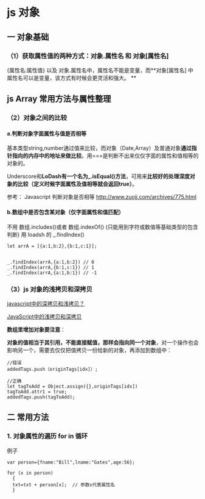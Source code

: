 # js 对象

## 一 对象基础

### （1）获取属性值的两种方式：对象.属性名 和 对象[属性名]

{属性名:属性值} 以及 对象.属性名中，属性名不能是变量，而**对象[属性名] 中属性名可以是变量，该方式有时候会更灵活和强大。
**

## js Array 常用方法与属性整理

### （2）对象之间的比较

#### a.判断对象字面属性与值是否相等

基本类型string,number通过值来比较，而对象（Date,Array）及普通对象**通过指针指向的内存中的地址来做比较**。用===是判断不出来仅仅字面的属性和值相等的对象的。

Underscore和**LoDash有一个名为_.isEqual()方法**，可用来**比较好的处理深度对象的比较（定义时候字面属性及值相等就会返回true）**。

参考：
Javascript 判断对象是否相等
http://www.zuojj.com/archives/775.html

#### b.数组中是否包含某对象（仅字面属性和值匹配）

不用 数组.includes()或者 数组.indexOf()  (只能用到字符或数值等基础类型的包含判断)
用 loadsh 的 _.findIndex()

```
let arrA = [{a:1,b:2},{b:1,c:1}];


_.findIndex(arrA,{a:1,b:2}) // 0
_.findIndex(arrA,{b:1,c:1}) // 1
_.findIndex(arrA,{a:1,b:1}) // -1
```

### （3）js 对象的浅拷贝和深拷贝

[javascript中的深拷贝和浅拷贝？
](https://www.zhihu.com/question/23031215)

[JavaScript中的浅拷贝和深拷贝
](https://segmentfault.com/a/1190000008637489)

**数组里增加对象要注意**：

**对象的值相当于其引用，不能直接赋值，那样会指向同一个对象**，对一个操作也会影响另一个，需要去仅仅把值拷贝一份给新的对象，再添加到数组中：

```
//错误
addedTags.push（originTags[idx]）;

//正确
let tagToAdd = Object.assign({},originTags[idx])
tagToAdd.attr1 = true;
addedTags.push(tagToAdd);
```

## 二 常用方法

### 1. 对象属性的遍历 for in 循环


例子

```
var person={fname:"Bill",lname:"Gates",age:56};

for (x in person)
  {
  txt=txt + person[x];  // 参数x代表属性名
  }
```







































